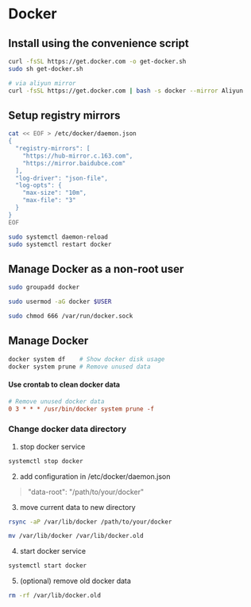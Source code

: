 # Docker

## Install using the convenience script

```sh
curl -fsSL https://get.docker.com -o get-docker.sh
sudo sh get-docker.sh

# via aliyun mirror
curl -fsSL https://get.docker.com | bash -s docker --mirror Aliyun
```

## Setup registry mirrors

```sh
cat << EOF > /etc/docker/daemon.json
{
  "registry-mirrors": [
    "https://hub-mirror.c.163.com",
    "https://mirror.baidubce.com"
  ],
  "log-driver": "json-file",
  "log-opts": {
    "max-size": "10m",
    "max-file": "3"
  }
}
EOF

sudo systemctl daemon-reload
sudo systemctl restart docker
```

## Manage Docker as a non-root user

```sh
sudo groupadd docker

sudo usermod -aG docker $USER

sudo chmod 666 /var/run/docker.sock
```

## Manage Docker

```sh
docker system df	# Show docker disk usage
docker system prune	# Remove unused data
```

#### Use crontab to clean docker data
```ini
# Remove unused docker data
0 3 * * * /usr/bin/docker system prune -f
```

### Change docker data directory

1. stop docker service

```sh
systemctl stop docker
```

2. add configuration in /etc/docker/daemon.json
 
>   "data-root": "/path/to/your/docker" 

3. move current data to new directory

```sh
rsync -aP /var/lib/docker /path/to/your/docker

mv /var/lib/docker /var/lib/docker.old
```

4. start docker service 

```sh
systemctl start docker
```

5. (optional) remove old docker data

```sh
rm -rf /var/lib/docker.old
```
